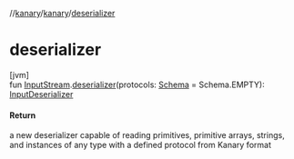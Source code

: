 //[kanary](../../index.md)/[kanary](index.md)/[deserializer](deserializer.md)

# deserializer

[jvm]\
fun [InputStream](https://docs.oracle.com/javase/8/docs/api/java/io/InputStream.html).[deserializer](deserializer.md)(protocols: [Schema](-schema/index.md) = Schema.EMPTY): [InputDeserializer](-input-deserializer/index.md)

#### Return

a new deserializer capable of reading primitives, primitive arrays, strings, and instances of any type with a defined protocol from Kanary format
